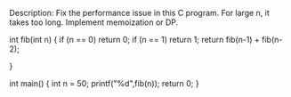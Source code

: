 Description:
Fix the performance issue in this C program. For large n, it takes too long. Implement memoization or DP.

int fib(int n) {
if (n == 0) return 0;
if (n == 1) return 1;
return fib(n-1) + fib(n-2);

}

int main() {
int n = 50;
printf("%d",fib(n));
return 0;
}

